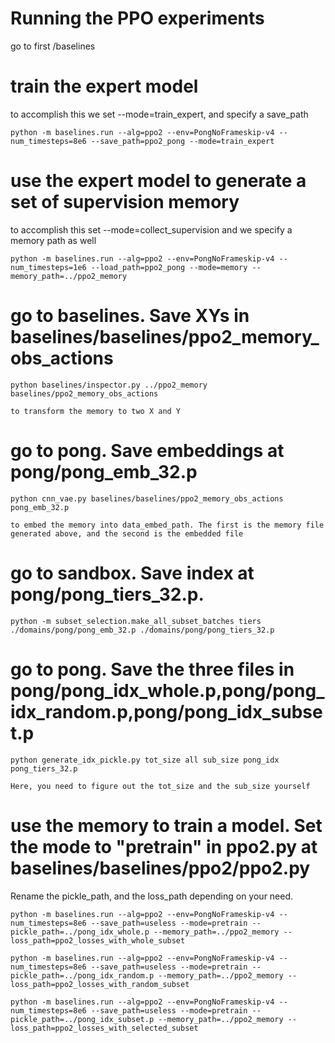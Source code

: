 # Running the PPO experiments
    
go to first /baselines
    
# train the expert model

to accomplish this we set --mode=train\_expert, and specify a save\_path

    python -m baselines.run --alg=ppo2 --env=PongNoFrameskip-v4 --num_timesteps=8e6 --save_path=ppo2_pong --mode=train_expert
    
# use the expert model to generate a set of supervision memory

to accomplish this set --mode=collect\_supervision
and we specify a memory path as well

    python -m baselines.run --alg=ppo2 --env=PongNoFrameskip-v4 --num_timesteps=1e6 --load_path=ppo2_pong --mode=memory --memory_path=../ppo2_memory
   

# go to baselines. Save XYs in baselines/baselines/ppo2_memory_obs_actions

    python baselines/inspector.py ../ppo2_memory baselines/ppo2_memory_obs_actions
    
    to transform the memory to two X and Y
    
    
# go to pong. Save embeddings at pong/pong_emb_32.p

    python cnn_vae.py baselines/baselines/ppo2_memory_obs_actions pong_emb_32.p
    
    to embed the memory into data_embed_path. The first is the memory file generated above, and the second is the embedded file

# go to sandbox. Save index at pong/pong_tiers_32.p.
    
    python -m subset_selection.make_all_subset_batches tiers ./domains/pong/pong_emb_32.p ./domains/pong/pong_tiers_32.p


# go to pong. Save the three files in pong/pong_idx_whole.p,pong/pong_idx_random.p,pong/pong_idx_subset.p
    
    python generate_idx_pickle.py tot_size all sub_size pong_idx pong_tiers_32.p
    
    Here, you need to figure out the tot_size and the sub_size yourself
    
    
# use the memory to train a model. Set the mode to "pretrain" in ppo2.py at baselines/baselines/ppo2/ppo2.py
Rename the pickle_path, and the loss_path depending on your need.
    
    python -m baselines.run --alg=ppo2 --env=PongNoFrameskip-v4 --num_timesteps=8e6 --save_path=useless --mode=pretrain --pickle_path=../pong_idx_whole.p --memory_path=../ppo2_memory --loss_path=ppo2_losses_with_whole_subset
    
    python -m baselines.run --alg=ppo2 --env=PongNoFrameskip-v4 --num_timesteps=8e6 --save_path=useless --mode=pretrain --pickle_path=../pong_idx_random.p --memory_path=../ppo2_memory --loss_path=ppo2_losses_with_random_subset
    
    python -m baselines.run --alg=ppo2 --env=PongNoFrameskip-v4 --num_timesteps=8e6 --save_path=useless --mode=pretrain --pickle_path=../pong_idx_subset.p --memory_path=../ppo2_memory --loss_path=ppo2_losses_with_selected_subset
    
    
    
    
    
    

